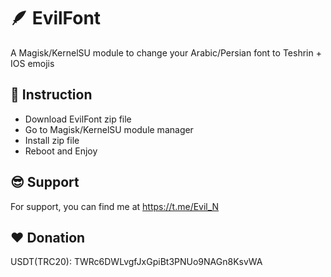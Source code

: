# 🪶 EvilFont

A Magisk/KernelSU module to change your Arabic/Persian font to Teshrin + IOS emojis 

## 📜 Instruction

- Download EvilFont zip file
- Go to Magisk/KernelSU module manager
- Install zip file
- Reboot and Enjoy

## 😎 Support

For support, you can find me at https://t.me/Evil_N

## ❤️ Donation

USDT(TRC20): TWRc6DWLvgfJxGpiBt3PNUo9NAGn8KsvWA
